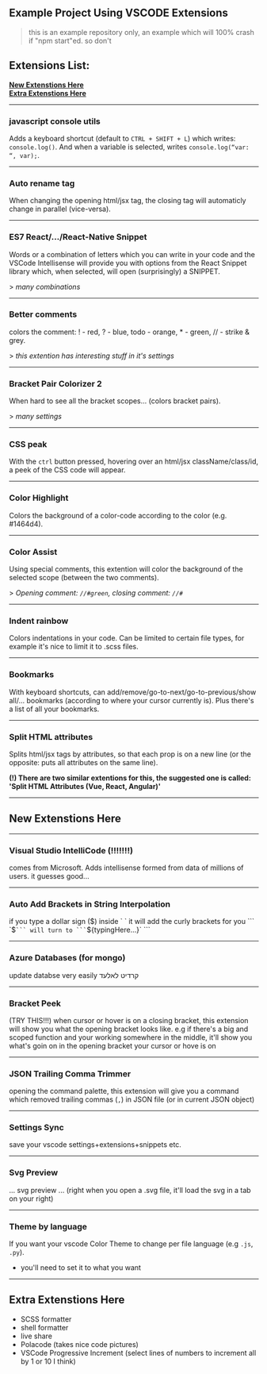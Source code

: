 ## Example Project Using VSCODE Extensions

> this is an example repository only, an example which will 100% crash if "npm start"ed. so don't

## Extensions List:
**[New Extenstions Here](#New-Extenstions-Here)**<br>
**[Extra Extenstions Here](#Extra-Extenstions-Here)**<br>

---
### javascript console utils
Adds a keyboard shortcut (default to `CTRL + SHIFT + L`) which writes: `console.log()`. And when a variable is selected, writes `console.log(“var: “, var);`.


---
### Auto rename tag
When changing the opening html/jsx tag, the closing tag will automaticly change in parallel (vice-versa).


---
### ES7 React/.../React-Native Snippet
Words or a combination of letters which you can write in your code and the VSCode Intellisense will provide you with options from the React Snippet library which, when selected, will open (surprisingly) a SNIPPET.

\> *many combinations*


---
### Better comments
colors the comment: ! - red, ? - blue, todo - orange, * - green, // - strike & grey.

\> *this extention has interesting stuff in it's settings*


---
### Bracket Pair Colorizer 2
When hard to see all the bracket scopes... (colors bracket pairs).

\> *many settings*


---
### CSS peak
With the `ctrl` button pressed, hovering over an html/jsx className/class/id, a peek of the CSS code will appear.


---
### Color Highlight
Colors the background of a color-code according to the color (e.g. #1464d4).


---
### Color Assist
Using special comments, this extention will color the background of the selected scope (between the two comments).

\> *Opening comment: `//#green`, closing comment: `//#`*


---
### Indent rainbow
Colors indentations in your code. Can be limited to certain file types, for example it's nice to limit it to .scss files.


---
### Bookmarks
With keyboard shortcuts, can add/remove/go-to-next/go-to-previous/show all/... bookmarks (according to where your cursor currently is). Plus there's a list of all your bookmarks.


---
### Split HTML attributes
Splits html/jsx tags by attributes, so that each prop is on a new line (or the opposite: puts all attributes on the same line).

**(!)  There are two similar extentions for this, the suggested one is called: 'Split HTML Attributes (Vue, React, Angular)'**

---

## New Extenstions Here

---

### Visual Studio IntelliCode (!!!!!!!)
comes from Microsoft. Adds intellisense formed from data of millions of users. it guesses good...

---

### Auto Add Brackets in String Interpolation
if you type a dollar sign ($) inside ` ` it will add the curly brackets for you
``` `$` ``` will turn to ``` `${typingHere...}` ```

---

### Azure Databases (for mongo)
update databse very easily
קרדיט לאלעד

---

### Bracket Peek 
(TRY THIS!!!)
when cursor or hover is on a closing bracket, this extension will show you what the opening bracket looks like. e.g if there's a big and scoped function and your working somewhere in the middle, it'll show you what's goin on in the opening bracket your cursor or hove is on 

---

### JSON Trailing Comma Trimmer
opening the command palette, this extension will give you a command which removed trailing commas (```,```) in JSON file (or in current JSON object)

---

### Settings Sync
save your vscode settings+extensions+snippets etc.

---

### Svg Preview
... svg preview ... (right when you open a .svg file, it'll load the svg in a tab on your right)

---

### Theme by language
If you want your vscode Color Theme to change per file language (e.g ```.js```, ```.py```).
- you'll need to set it to what you want

---

## Extra Extenstions Here
- SCSS formatter
- shell formatter
- live share
- Polacode (takes nice code pictures)
- VSCode Progressive Increment (select lines of numbers to increment all by 1 or 10 I think)
